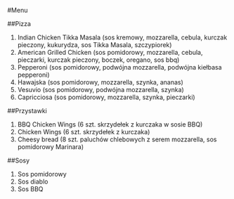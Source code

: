#Menu

##Pizza

1. Indian Chicken Tikka Masala (sos kremowy, mozzarella, cebula, kurczak pieczony, kukurydza, sos Tikka Masala, szczypiorek)
2. American Grilled Chicken (sos pomidorowy, mozzarella, cebula, pieczarki, kurczak pieczony, boczek, oregano, sos bbq)
3. Pepperoni (sos pomidorowy, podwójna mozzarella, podwójna kiełbasa pepperoni)
4. Hawajska (sos pomidorowy, mozzarella, szynka, ananas)
5. Vesuvio (sos pomidorowy, podwójna mozzarella, szynka)
6. Capricciosa (sos pomidorowy, mozzarella, szynka, pieczarki)

##Przystawki

1. BBQ Chicken Wings (6 szt. skrzydełek z kurczaka w sosie BBQ)
2. Chicken Wings (6 szt. skrzydełek z kurczaka)
3. Cheesy bread (8 szt. paluchów chlebowych z serem mozzarella, sos pomidorowy Marinara)

##Sosy

1. Sos pomidorowy
2. Sos diablo
3. Sos BBQ
